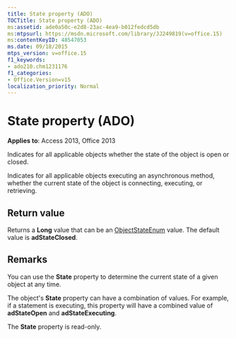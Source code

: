 ```yaml
---
title: State property (ADO)
TOCTitle: State property (ADO)
ms:assetid: ade0a50c-e2d8-23ac-4ea9-b012fedcd5db
ms:mtpsurl: https://msdn.microsoft.com/library/JJ249819(v=office.15)
ms:contentKeyID: 48547053
ms.date: 09/18/2015
mtps_version: v=office.15
f1_keywords:
- ado210.chm1231176
f1_categories:
- Office.Version=v15
localization_priority: Normal
---
```


# State property (ADO)


**Applies to**: Access 2013, Office 2013

Indicates for all applicable objects whether the state of the object is open or closed.

Indicates for all applicable objects executing an asynchronous method, whether the current state of the object is connecting, executing, or retrieving.

## Return value

Returns a **Long** value that can be an [ObjectStateEnum](objectstateenum.md) value. The default value is **adStateClosed**.

## Remarks

You can use the **State** property to determine the current state of a given object at any time.

The object's **State** property can have a combination of values. For example, if a statement is executing, this property will have a combined value of **adStateOpen** and **adStateExecuting**.

The **State** property is read-only.

